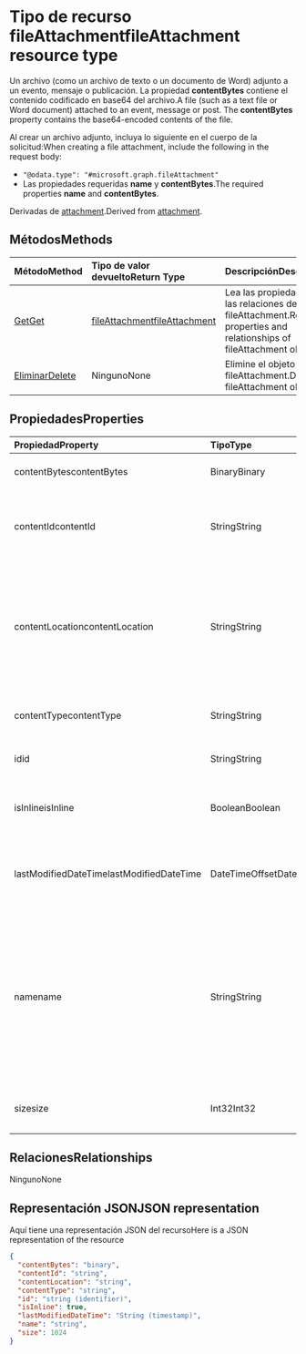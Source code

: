 # <a name="fileattachment-resource-type"></a><span data-ttu-id="3c58a-101">Tipo de recurso fileAttachment</span><span class="sxs-lookup"><span data-stu-id="3c58a-101">fileAttachment resource type</span></span>

<span data-ttu-id="3c58a-p101">Un archivo (como un archivo de texto o un documento de Word) adjunto a un evento, mensaje o publicación. La propiedad **contentBytes** contiene el contenido codificado en base64 del archivo.</span><span class="sxs-lookup"><span data-stu-id="3c58a-p101">A file (such as a text file or Word document) attached to an event, message or post. The  **contentBytes** property contains the base64-encoded contents of the file.</span></span>  

<span data-ttu-id="3c58a-104">Al crear un archivo adjunto, incluya lo siguiente en el cuerpo de la solicitud:</span><span class="sxs-lookup"><span data-stu-id="3c58a-104">When creating a file attachment, include the following in the request body:</span></span>

* `"@odata.type": "#microsoft.graph.fileAttachment"`
* <span data-ttu-id="3c58a-105">Las propiedades requeridas **name** y **contentBytes**.</span><span class="sxs-lookup"><span data-stu-id="3c58a-105">The required properties **name** and **contentBytes**.</span></span>

<span data-ttu-id="3c58a-106">Derivadas de [attachment](attachment.md).</span><span class="sxs-lookup"><span data-stu-id="3c58a-106">Derived from [attachment](attachment.md).</span></span>

## <a name="methods"></a><span data-ttu-id="3c58a-107">Métodos</span><span class="sxs-lookup"><span data-stu-id="3c58a-107">Methods</span></span>

| <span data-ttu-id="3c58a-108">Método</span><span class="sxs-lookup"><span data-stu-id="3c58a-108">Method</span></span>       | <span data-ttu-id="3c58a-109">Tipo de valor devuelto</span><span class="sxs-lookup"><span data-stu-id="3c58a-109">Return Type</span></span>  |<span data-ttu-id="3c58a-110">Descripción</span><span class="sxs-lookup"><span data-stu-id="3c58a-110">Description</span></span>|
|:---------------|:--------|:----------|
|[<span data-ttu-id="3c58a-111">Get</span><span class="sxs-lookup"><span data-stu-id="3c58a-111">Get</span></span>](../api/attachment_get.md) | [<span data-ttu-id="3c58a-112">fileAttachment</span><span class="sxs-lookup"><span data-stu-id="3c58a-112">fileAttachment</span></span>](fileattachment.md) |<span data-ttu-id="3c58a-113">Lea las propiedades y las relaciones del objeto fileAttachment.</span><span class="sxs-lookup"><span data-stu-id="3c58a-113">Read properties and relationships of fileAttachment object.</span></span>|
|[<span data-ttu-id="3c58a-114">Eliminar</span><span class="sxs-lookup"><span data-stu-id="3c58a-114">Delete</span></span>](../api/attachment_delete.md) | <span data-ttu-id="3c58a-115">Ninguno</span><span class="sxs-lookup"><span data-stu-id="3c58a-115">None</span></span> |<span data-ttu-id="3c58a-116">Elimine el objeto fileAttachment.</span><span class="sxs-lookup"><span data-stu-id="3c58a-116">Delete fileAttachment object.</span></span> |

## <a name="properties"></a><span data-ttu-id="3c58a-117">Propiedades</span><span class="sxs-lookup"><span data-stu-id="3c58a-117">Properties</span></span>
| <span data-ttu-id="3c58a-118">Propiedad</span><span class="sxs-lookup"><span data-stu-id="3c58a-118">Property</span></span>     | <span data-ttu-id="3c58a-119">Tipo</span><span class="sxs-lookup"><span data-stu-id="3c58a-119">Type</span></span>   |<span data-ttu-id="3c58a-120">Descripción</span><span class="sxs-lookup"><span data-stu-id="3c58a-120">Description</span></span>|
|:---------------|:--------|:----------|
|<span data-ttu-id="3c58a-121">contentBytes</span><span class="sxs-lookup"><span data-stu-id="3c58a-121">contentBytes</span></span>|<span data-ttu-id="3c58a-122">Binary</span><span class="sxs-lookup"><span data-stu-id="3c58a-122">Binary</span></span>|<span data-ttu-id="3c58a-123">El contenido binario del archivo.</span><span class="sxs-lookup"><span data-stu-id="3c58a-123">The binary contents of the file.</span></span>|
|<span data-ttu-id="3c58a-124">contentId</span><span class="sxs-lookup"><span data-stu-id="3c58a-124">contentId</span></span>|<span data-ttu-id="3c58a-125">String</span><span class="sxs-lookup"><span data-stu-id="3c58a-125">String</span></span>|<span data-ttu-id="3c58a-126">El identificador de los datos de adjuntos del almacén de Exchange.</span><span class="sxs-lookup"><span data-stu-id="3c58a-126">The ID of the attachment in the Exchange store.</span></span>|
|<span data-ttu-id="3c58a-127">contentLocation</span><span class="sxs-lookup"><span data-stu-id="3c58a-127">contentLocation</span></span>|<span data-ttu-id="3c58a-128">String</span><span class="sxs-lookup"><span data-stu-id="3c58a-128">String</span></span>|<span data-ttu-id="3c58a-129">El identificador uniforme de recursos (URI) que corresponde a la ubicación del contenido de los datos adjuntos.</span><span class="sxs-lookup"><span data-stu-id="3c58a-129">The Uniform Resource Identifier (URI) that corresponds to the location of the content of the attachment.</span></span>|
|<span data-ttu-id="3c58a-130">contentType</span><span class="sxs-lookup"><span data-stu-id="3c58a-130">contentType</span></span>|<span data-ttu-id="3c58a-131">String</span><span class="sxs-lookup"><span data-stu-id="3c58a-131">String</span></span>|<span data-ttu-id="3c58a-132">El tipo de contenido de los datos adjuntos.</span><span class="sxs-lookup"><span data-stu-id="3c58a-132">The content type of the attachment.</span></span>|
|<span data-ttu-id="3c58a-133">id</span><span class="sxs-lookup"><span data-stu-id="3c58a-133">id</span></span>|<span data-ttu-id="3c58a-134">String</span><span class="sxs-lookup"><span data-stu-id="3c58a-134">String</span></span>|<span data-ttu-id="3c58a-135">El identificador de los datos adjuntos.</span><span class="sxs-lookup"><span data-stu-id="3c58a-135">The attachment ID.</span></span>|
|<span data-ttu-id="3c58a-136">isInline</span><span class="sxs-lookup"><span data-stu-id="3c58a-136">isInline</span></span>|<span data-ttu-id="3c58a-137">Boolean</span><span class="sxs-lookup"><span data-stu-id="3c58a-137">Boolean</span></span>|<span data-ttu-id="3c58a-138">Se establece en true si se trata de datos adjuntos en línea.</span><span class="sxs-lookup"><span data-stu-id="3c58a-138">Set to true if this is an inline attachment.</span></span>|
|<span data-ttu-id="3c58a-139">lastModifiedDateTime</span><span class="sxs-lookup"><span data-stu-id="3c58a-139">lastModifiedDateTime</span></span>|<span data-ttu-id="3c58a-140">DateTimeOffset</span><span class="sxs-lookup"><span data-stu-id="3c58a-140">DateTimeOffset</span></span>|<span data-ttu-id="3c58a-141">La fecha y hora de la última modificación de los datos adjuntos.</span><span class="sxs-lookup"><span data-stu-id="3c58a-141">The date and time when the attachment was last modified.</span></span>|
|<span data-ttu-id="3c58a-142">name</span><span class="sxs-lookup"><span data-stu-id="3c58a-142">name</span></span>|<span data-ttu-id="3c58a-143">String</span><span class="sxs-lookup"><span data-stu-id="3c58a-143">String</span></span>|<span data-ttu-id="3c58a-144">El nombre que representa el texto que aparece debajo del icono que representa el archivo adjunto insertado. No tiene que ser el nombre de archivo real.</span><span class="sxs-lookup"><span data-stu-id="3c58a-144">The name representing the text that is displayed below the icon representing the embedded attachment.This does not need to be the actual file name.</span></span>|
|<span data-ttu-id="3c58a-145">size</span><span class="sxs-lookup"><span data-stu-id="3c58a-145">size</span></span>|<span data-ttu-id="3c58a-146">Int32</span><span class="sxs-lookup"><span data-stu-id="3c58a-146">Int32</span></span>|<span data-ttu-id="3c58a-147">El tamaño en bytes de los datos adjuntos.</span><span class="sxs-lookup"><span data-stu-id="3c58a-147">The size in bytes of the attachment.</span></span>|

## <a name="relationships"></a><span data-ttu-id="3c58a-148">Relaciones</span><span class="sxs-lookup"><span data-stu-id="3c58a-148">Relationships</span></span>
<span data-ttu-id="3c58a-149">Ninguno</span><span class="sxs-lookup"><span data-stu-id="3c58a-149">None</span></span>


## <a name="json-representation"></a><span data-ttu-id="3c58a-150">Representación JSON</span><span class="sxs-lookup"><span data-stu-id="3c58a-150">JSON representation</span></span>

<span data-ttu-id="3c58a-151">Aquí tiene una representación JSON del recurso</span><span class="sxs-lookup"><span data-stu-id="3c58a-151">Here is a JSON representation of the resource</span></span>

<!-- {
  "blockType": "resource",
  "optionalProperties": [

  ],
  "@odata.type": "microsoft.graph.fileAttachment"
}-->

```json
{
  "contentBytes": "binary",
  "contentId": "string",
  "contentLocation": "string",
  "contentType": "string",
  "id": "string (identifier)",
  "isInline": true,
  "lastModifiedDateTime": "String (timestamp)",
  "name": "string",
  "size": 1024
}

```

<!-- uuid: 8fcb5dbc-d5aa-4681-8e31-b001d5168d79
2015-10-25 14:57:30 UTC -->
<!-- {
  "type": "#page.annotation",
  "description": "fileAttachment resource",
  "keywords": "",
  "section": "documentation",
  "tocPath": ""
}-->
